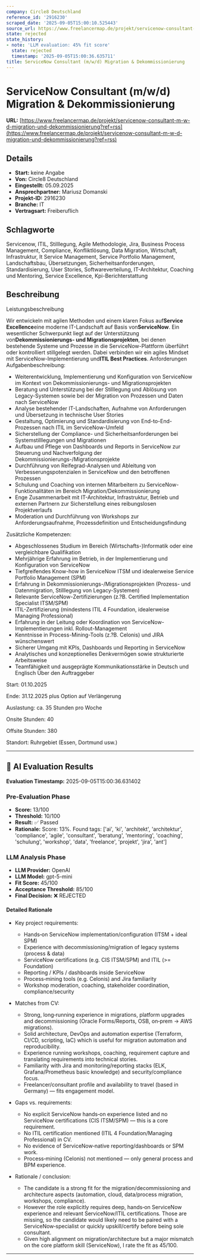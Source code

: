 ```yaml
---
company: Circle8 Deutschland
reference_id: '2916230'
scraped_date: '2025-09-05T15:00:10.525443'
source_url: https://www.freelancermap.de/projekt/servicenow-consultant-m-w-d-migration-und-dekommissionierung?ref=rss
state: rejected
state_history:
- note: 'LLM evaluation: 45% fit score'
  state: rejected
  timestamp: '2025-09-05T15:00:36.635711'
title: ServiceNow Consultant (m/w/d) Migration & Dekommissionierung
---
```



# ServiceNow Consultant (m/w/d) Migration & Dekommissionierung
**URL:** [https://www.freelancermap.de/projekt/servicenow-consultant-m-w-d-migration-und-dekommissionierung?ref=rss](https://www.freelancermap.de/projekt/servicenow-consultant-m-w-d-migration-und-dekommissionierung?ref=rss)
## Details
- **Start:** keine Angabe
- **Von:** Circle8 Deutschland
- **Eingestellt:** 05.09.2025
- **Ansprechpartner:** Mariusz Domanski
- **Projekt-ID:** 2916230
- **Branche:** IT
- **Vertragsart:** Freiberuflich

## Schlagworte
Servicenow, ITIL, Stilllegung, Agile Methodologie, Jira, Business Process Management, Compliance, Konfliktlösung, Data Migration, Wirtschaft, Infrastruktur, It Service Management, Service Portfolio Management, Landschaftsbau, Übersetzungen, Sicherheitsanforderungen, Standardisierung, User Stories, Softwareverteilung, IT-Architektur, Coaching und Mentoring, Service Excellence, Kpi-Berichterstattung

## Beschreibung
Leistungsbeschreibung

Wir entwickeln mit agilen Methoden und einem klaren Fokus auf**Service Excellence**eine moderne IT-Landschaft auf Basis von**ServiceNow**. Ein wesentlicher Schwerpunkt liegt auf der Unterstützung von**Dekommissionierungs- und Migrationsprojekten**, bei denen bestehende Systeme und Prozesse in die ServiceNow-Plattform überführt oder kontrolliert stillgelegt werden. Dabei verbinden wir ein agiles Mindset mit ServiceNow-Implementierung und**ITIL Best Practices**.
Anforderungen
Aufgabenbeschreibung:

- Weiterentwicklung, Implementierung und Konfiguration von ServiceNow im Kontext von Dekommissionierungs- und Migrationsprojekten
- Beratung und Unterstützung bei der Stilllegung und Ablösung von Legacy-Systemen sowie bei der Migration von Prozessen und Daten nach ServiceNow
- Analyse bestehender IT-Landschaften, Aufnahme von Anforderungen und Übersetzung in technische User Stories
- Gestaltung, Optimierung und Standardisierung von End-to-End-Prozessen nach ITIL im ServiceNow-Umfeld
- Sicherstellung der Compliance- und Sicherheitsanforderungen bei Systemstilllegungen und Migrationen
- Aufbau und Pflege von Dashboards und Reports in ServiceNow zur Steuerung und Nachverfolgung der Dekommissionierungs-/Migrationsprojekte
- Durchführung von Reifegrad-Analysen und Ableitung von Verbesserungspotenzialen in ServiceNow und den betroffenen Prozessen
- Schulung und Coaching von internen Mitarbeitern zu ServiceNow-Funktionalitäten im Bereich Migration/Dekommissionierung
- Enge Zusammenarbeit mit IT-Architektur, Infrastruktur, Betrieb und externen Partnern zur Sicherstellung eines reibungslosen Projektverlaufs
- Moderation und Durchführung von Workshops zur Anforderungsaufnahme, Prozessdefinition und Entscheidungsfindung

Zusätzliche Kompetenzen:

- Abgeschlossenes Studium im Bereich (Wirtschafts-)Informatik oder eine vergleichbare Qualifikation
- Mehrjährige Erfahrung im Betrieb, in der Implementierung und Konfiguration von ServiceNow
- Tiefgreifendes Know-how in ServiceNow ITSM und idealerweise Service Portfolio Management (SPM)
- Erfahrung in Dekommissionierungs-/Migrationsprojekten (Prozess- und Datenmigration, Stilllegung von Legacy-Systemen)
- Relevante ServiceNow-Zertifizierungen (z.?B. Certified Implementation Specialist ITSM/SPM)
- ITIL-Zertifizierung (mindestens ITIL 4 Foundation, idealerweise Managing Professional)
- Erfahrung in der Leitung oder Koordination von ServiceNow-Implementierungen inkl. Rollout-Management
- Kenntnisse in Process-Mining-Tools (z.?B. Celonis) und JIRA wünschenswert
- Sicherer Umgang mit KPIs, Dashboards und Reporting in ServiceNow
- Analytisches und konzeptionelles Denkvermögen sowie strukturierte Arbeitsweise
- Teamfähigkeit und ausgeprägte Kommunikationsstärke in Deutsch und Englisch
Über den Auftraggeber

Start: 01.10.2025

Ende: 31.12.2025 plus Option auf Verlängerung

Auslastung: ca. 35 Stunden pro Woche

Onsite Stunden: 40

Offsite Stunden: 380

Standort: Ruhrgebiet (Essen, Dortmund usw.)

---

## 🤖 AI Evaluation Results

**Evaluation Timestamp:** 2025-09-05T15:00:36.631402

### Pre-Evaluation Phase
- **Score:** 13/100
- **Threshold:** 10/100
- **Result:** ✅ Passed
- **Rationale:** Score: 13%. Found tags: ['ai', 'ki', 'architekt', 'architektur', 'compliance', 'agile', 'consultant', 'beratung', 'mentoring', 'coaching', 'schulung', 'workshop', 'data', 'freelance', 'projekt', 'jira', 'ant']

### LLM Analysis Phase
- **LLM Provider:** OpenAI
- **LLM Model:** gpt-5-mini
- **Fit Score:** 45/100
- **Acceptance Threshold:** 85/100
- **Final Decision:** ❌ REJECTED

#### Detailed Rationale
- Key project requirements:
  - Hands‑on ServiceNow implementation/configuration (ITSM + ideal SPM)
  - Experience with decommissioning/migration of legacy systems (process & data)
  - ServiceNow certifications (e.g. CIS ITSM/SPM) and ITIL (>= Foundation)
  - Reporting / KPIs / dashboards inside ServiceNow
  - Process‑mining tools (e.g. Celonis) and Jira familiarity
  - Workshop moderation, coaching, stakeholder coordination, compliance/security

- Matches from CV:
  - Strong, long‑running experience in migrations, platform upgrades and decommissioning (Oracle Forms/Reports, OSB, on‑prem → AWS migrations).
  - Solid architecture, DevOps and automation expertise (Terraform, CI/CD, scripting, IaC) which is useful for migration automation and reproducibility.
  - Experience running workshops, coaching, requirement capture and translating requirements into technical stories.
  - Familiarity with Jira and monitoring/reporting stacks (ELK, Grafana/Prometheus basic knowledge) and security/compliance focus.
  - Freelancer/consultant profile and availability to travel (based in Germany) — fits engagement model.

- Gaps vs. requirements:
  - No explicit ServiceNow hands‑on experience listed and no ServiceNow certifications (CIS ITSM/SPM) — this is a core requirement.
  - No ITIL certification mentioned (ITIL 4 Foundation/Managing Professional) in CV.
  - No evidence of ServiceNow‑native reporting/dashboards or SPM work.
  - Process‑mining (Celonis) not mentioned — only general process and BPM experience.

- Rationale / conclusion:
  - The candidate is a strong fit for the migration/decommissioning and architecture aspects (automation, cloud, data/process migration, workshops, compliance).  
  - However the role explicitly requires deep, hands‑on ServiceNow experience and relevant ServiceNow/ITIL certifications. Those are missing, so the candidate would likely need to be paired with a ServiceNow‑specialist or quickly upskill/certify before being sole consultant.  
  - Given high alignment on migration/architecture but a major mismatch on the core platform skill (ServiceNow), I rate the fit as 45/100.

---
